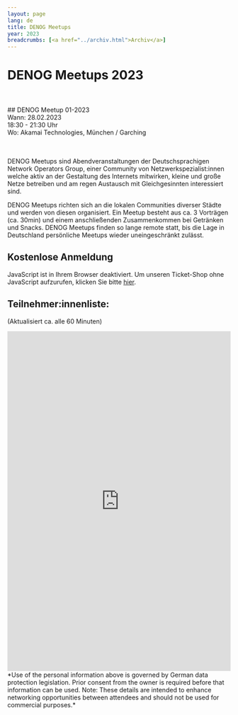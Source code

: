 ```yaml
---
layout: page
lang: de
title: DENOG Meetups
year: 2023
breadcrumbs: [<a href="../archiv.html">Archiv</a>]
---
```


# DENOG Meetups 2023

<br>
<br>
## DENOG Meetup 01-2023<br>
Wann: 28.02.2023<br>
18:30 - 21:30 Uhr<br>
Wo: Akamai Technologies, München / Garching<br>
<br>
<br>

DENOG Meetups sind Abendveranstaltungen der Deutschsprachigen Network Operators Group, einer Community von Netzwerkspezialist:innen welche aktiv an der Gestaltung des Internets mitwirken, kleine und große Netze betreiben und am regen Austausch mit Gleichgesinnten interessiert sind.

DENOG Meetups richten sich an die lokalen Communities diverser Städte und werden von diesen organisiert. Ein Meetup besteht aus ca. 3 Vorträgen (ca. 30min) und einem anschließenden Zusammenkommen bei Getränken und Snacks. DENOG Meetups finden so lange remote statt, bis die Lage in Deutschland persönliche Meetups wieder uneingeschränkt zulässt.

## Kostenlose Anmeldung

<pretix-widget event="https://pretix.eu/denog/denogmeetup23-01/"></pretix-widget>
<noscript>
   <div class="pretix-widget">
        <div class="pretix-widget-info-message">
            JavaScript ist in Ihrem Browser deaktiviert. Um unseren Ticket-Shop ohne JavaScript aufzurufen, klicken Sie bitte <a target="_blank" rel="noopener" href="https://pretix.eu/denog/denogmeetup21-03/">hier</a>.
        </div>
    </div>
</noscript>


## Teilnehmer:innenliste:
(Aktualisiert ca. alle 60 Minuten)<br>
<iframe src="https://www.denog.de/pretix-attendeelist/meetup2023_01/" width="100%" height="768" frameborder="0" scrolling="yes" marginheight="0" marginwidth="0" name="Attendeelist" title="DENOG Meetup 2022-01 Attendees">
</iframe>
<br>
*Use of the personal information above is governed by German data protection legislation. Prior consent from the owner is required before that information can be used. Note: These details are intended to enhance networking opportunities between attendees and should not be used for commercial purposes.*

